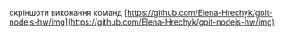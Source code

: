 скріншоти виконання команд [https://github.com/Elena-Hrechyk/goit-nodejs-hw/img](https://github.com/Elena-Hrechyk/goit-nodejs-hw/img)
